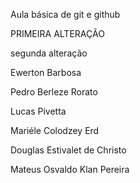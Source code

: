 Aula básica de git e github

PRIMEIRA ALTERAÇÃO

segunda alteração

Ewerton Barbosa

Pedro Berleze Rorato

Lucas Pivetta

Mariéle Colodzey Erd

Douglas Estivalet de Christo

Mateus Osvaldo Klan Pereira
